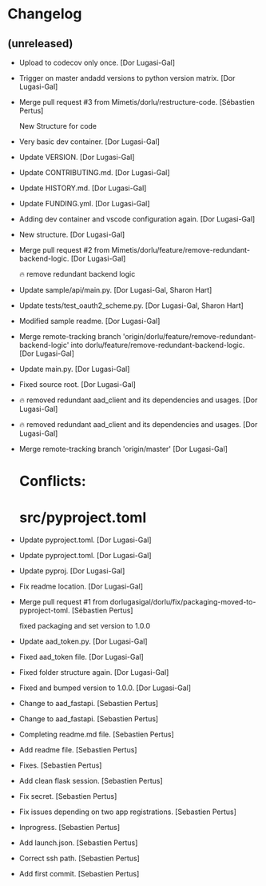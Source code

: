 Changelog
=========


(unreleased)
------------
- Upload to codecov only once. [Dor Lugasi-Gal]
- Trigger on master andadd versions to python version matrix. [Dor
  Lugasi-Gal]
- Merge pull request #3 from Mimetis/dorlu/restructure-code. [Sébastien
  Pertus]

  New Structure for code
- Very basic dev container. [Dor Lugasi-Gal]
- Update VERSION. [Dor Lugasi-Gal]
- Update CONTRIBUTING.md. [Dor Lugasi-Gal]
- Update HISTORY.md. [Dor Lugasi-Gal]
- Update FUNDING.yml. [Dor Lugasi-Gal]
- Adding dev container and vscode configuration again. [Dor Lugasi-Gal]
- New structure. [Dor Lugasi-Gal]
- Merge pull request #2 from Mimetis/dorlu/feature/remove-redundant-
  backend-logic. [Dor Lugasi-Gal]

  🔥 remove redundant backend logic
- Update sample/api/main.py. [Dor Lugasi-Gal, Sharon Hart]
- Update tests/test_oauth2_scheme.py. [Dor Lugasi-Gal, Sharon Hart]
- Modified sample readme. [Dor Lugasi-Gal]
- Merge remote-tracking branch 'origin/dorlu/feature/remove-redundant-
  backend-logic' into dorlu/feature/remove-redundant-backend-logic. [Dor
  Lugasi-Gal]
- Update main.py. [Dor Lugasi-Gal]
- Fixed source root. [Dor Lugasi-Gal]
- :fire: removed redundant aad_client and its dependencies and usages.
  [Dor Lugasi-Gal]
- :fire: removed redundant aad_client and its dependencies and usages.
  [Dor Lugasi-Gal]
- Merge remote-tracking branch 'origin/master' [Dor Lugasi-Gal]

  # Conflicts:
  #	src/pyproject.toml
- Update pyproject.toml. [Dor Lugasi-Gal]
- Update pyproject.toml. [Dor Lugasi-Gal]
- Update pyproj. [Dor Lugasi-Gal]
- Fix readme location. [Dor Lugasi-Gal]
- Merge pull request #1 from dorlugasigal/dorlu/fix/packaging-moved-to-
  pyproject-toml. [Sébastien Pertus]

  fixed packaging and set version to 1.0.0
- Update aad_token.py. [Dor Lugasi-Gal]
- Fixed aad_token file. [Dor Lugasi-Gal]
- Fixed folder structure again. [Dor Lugasi-Gal]
- Fixed and bumped version to 1.0.0. [Dor Lugasi-Gal]
- Change to aad_fastapi. [Sebastien Pertus]
- Change to aad_fastapi. [Sebastien Pertus]
- Completing readme.md file. [Sebastien Pertus]
- Add readme file. [Sebastien Pertus]
- Fixes. [Sebastien Pertus]
- Add clean flask session. [Sebastien Pertus]
- Fix secret. [Sebastien Pertus]
- Fix issues depending on two app registrations. [Sebastien Pertus]
- Inprogress. [Sebastien Pertus]
- Add launch.json. [Sebastien Pertus]
- Correct ssh path. [Sebastien Pertus]
- Add first commit. [Sebastien Pertus]


